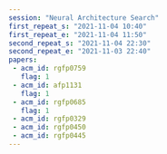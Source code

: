 ```yaml
---
session: "Neural Architecture Search"
first_repeat_s: "2021-11-04 10:40" 
first_repeat_e: "2021-11-04 11:50" 
second_repeat_s: "2021-11-04 22:30" 
second_repeat_e: "2021-11-03 22:40"
papers:
 - acm_id: rgfp0759
   flag: 1
 - acm_id: afp1131
   flag: 1
 - acm_id: rgfp0685
   flag: 1
 - acm_id: rgfp0329
 - acm_id: rgfp0450
 - acm_id: rgfp0445
---
```

